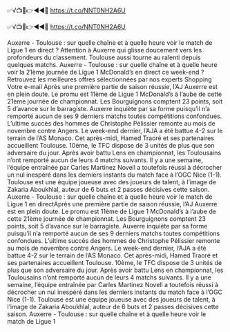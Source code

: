 ✅√📺📱👉◄◄🔴 https://t.co/NNT0NH2A6U

✅√📺📱👉◄◄🔴 https://t.co/NNT0NH2A6U


Auxerre - Toulouse : sur quelle chaîne et à quelle heure voir le match de Ligue 1 en direct ?
Attention à Auxerre qui glisse doucement vers les profondeurs du classement. Toulouse aussi tourne au ralenti depuis quelques matchs. Auxerre - Toulouse : sur quelle chaîne et à quelle heure voir la 21ème journée de Ligue 1 McDonald’s en direct ce week-end ?
Retrouvez les meilleures offres sélectionnées par nos experts Shopping
Votre e-mail
Après une première partie de saison réussie, l’AJ Auxerre est en plein doute. Le promu est 11ème de Ligue 1 McDonald’s à l’aube de cette 21ème journée de championnat. Les Bourguignons comptent 23 points, soit 5 d’avance sur le barragiste. Auxerre inquiète par sa forme puisqu’il n’a remporté aucun de ses 9 derniers matchs toutes compétitions confondues. L’ultime succès des hommes de Christophe Pélissier remonte au mois de novembre contre Angers. Le week-end dernier, l’AJA a été battue 4-2 sur le terrain de l’AS Monaco. Cet après-midi, Hamed Traoré et ses partenaires accueillent Toulouse. 10ème, le TFC dispose de 3 unités de plus que son adversaire du jour. Après avoir battu Lens en championnat, les Toulousains n’ont remporté aucun de leurs 4 matchs suivants. Il y a une semaine, l’équipe entraînée par Carles Martinez Novell a toutefois réussi à décrocher un nul inespéré dans les derniers instants du match face à l’OGC Nice (1-1). Toulouse est une équipe joueuse avec des joueurs de talent, à l’image de Zakaria Aboukhlal, auteur de 6 buts et 2 passes décisives cette saison. Auxerre - Toulouse : sur quelle chaîne et à quelle heure voir le match de Ligue 1 en directAprès une première partie de saison réussie, l’AJ Auxerre est en plein doute. Le promu est 11ème de Ligue 1 McDonald’s à l’aube de cette 21ème journée de championnat. Les Bourguignons comptent 23 points, soit 5 d’avance sur le barragiste. Auxerre inquiète par sa forme puisqu’il n’a remporté aucun de ses 9 derniers matchs toutes compétitions confondues. L’ultime succès des hommes de Christophe Pélissier remonte au mois de novembre contre Angers. Le week-end dernier, l’AJA a été battue 4-2 sur le terrain de l’AS Monaco. Cet après-midi, Hamed Traoré et ses partenaires accueillent Toulouse. 10ème, le TFC dispose de 3 unités de plus que son adversaire du jour. Après avoir battu Lens en championnat, les Toulousains n’ont remporté aucun de leurs 4 matchs suivants. Il y a une semaine, l’équipe entraînée par Carles Martinez Novell a toutefois réussi à décrocher un nul inespéré dans les derniers instants du match face à l’OGC Nice (1-1). Toulouse est une équipe joueuse avec des joueurs de talent, à l’image de Zakaria Aboukhlal, auteur de 6 buts et 2 passes décisives cette saison. Auxerre - Toulouse : sur quelle chaîne et à quelle heure voir le match de Ligue 1 
 
